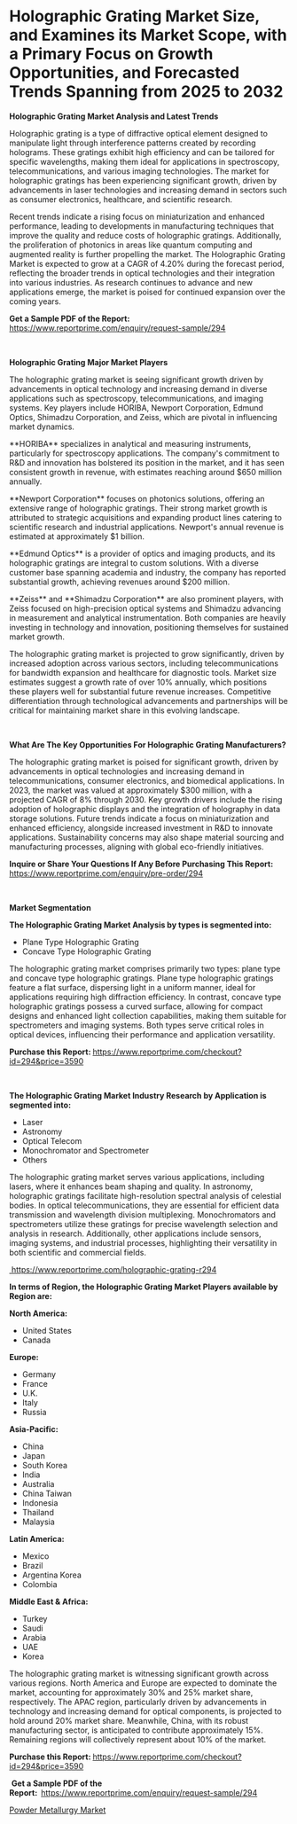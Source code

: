 <p><h1>Holographic Grating Market Size, and Examines its Market Scope, with a Primary Focus on Growth Opportunities, and Forecasted Trends Spanning from 2025 to 2032</h1></p><p><strong>Holographic Grating Market Analysis and Latest Trends</strong></p>
<p><p>Holographic grating is a type of diffractive optical element designed to manipulate light through interference patterns created by recording holograms. These gratings exhibit high efficiency and can be tailored for specific wavelengths, making them ideal for applications in spectroscopy, telecommunications, and various imaging technologies. The market for holographic gratings has been experiencing significant growth, driven by advancements in laser technologies and increasing demand in sectors such as consumer electronics, healthcare, and scientific research.</p><p>Recent trends indicate a rising focus on miniaturization and enhanced performance, leading to developments in manufacturing techniques that improve the quality and reduce costs of holographic gratings. Additionally, the proliferation of photonics in areas like quantum computing and augmented reality is further propelling the market. The Holographic Grating Market is expected to grow at a CAGR of 4.20% during the forecast period, reflecting the broader trends in optical technologies and their integration into various industries. As research continues to advance and new applications emerge, the market is poised for continued expansion over the coming years.</p></p>
<p><strong>Get a Sample PDF of the Report:&nbsp;</strong> <a href="https://www.reportprime.com/enquiry/request-sample/294?utm_campaign=2189&utm_medium=2&utm_source=Github&utm_content=ia&utm_term=18032025&utm_id=holographic-grating">https://www.reportprime.com/enquiry/request-sample/294</a></p>
<p>&nbsp;</p>
<p><strong>Holographic Grating Major Market Players</strong></p>
<p><p>The holographic grating market is seeing significant growth driven by advancements in optical technology and increasing demand in diverse applications such as spectroscopy, telecommunications, and imaging systems. Key players include HORIBA, Newport Corporation, Edmund Optics, Shimadzu Corporation, and Zeiss, which are pivotal in influencing market dynamics.</p><p>**HORIBA** specializes in analytical and measuring instruments, particularly for spectroscopy applications. The company's commitment to R&D and innovation has bolstered its position in the market, and it has seen consistent growth in revenue, with estimates reaching around $650 million annually.</p><p>**Newport Corporation** focuses on photonics solutions, offering an extensive range of holographic gratings. Their strong market growth is attributed to strategic acquisitions and expanding product lines catering to scientific research and industrial applications. Newport's annual revenue is estimated at approximately $1 billion.</p><p>**Edmund Optics** is a provider of optics and imaging products, and its holographic gratings are integral to custom solutions. With a diverse customer base spanning academia and industry, the company has reported substantial growth, achieving revenues around $200 million.</p><p>**Zeiss** and **Shimadzu Corporation** are also prominent players, with Zeiss focused on high-precision optical systems and Shimadzu advancing in measurement and analytical instrumentation. Both companies are heavily investing in technology and innovation, positioning themselves for sustained market growth.</p><p>The holographic grating market is projected to grow significantly, driven by increased adoption across various sectors, including telecommunications for bandwidth expansion and healthcare for diagnostic tools. Market size estimates suggest a growth rate of over 10% annually, which positions these players well for substantial future revenue increases. Competitive differentiation through technological advancements and partnerships will be critical for maintaining market share in this evolving landscape.</p></p>
<p>&nbsp;</p>
<p><strong>What Are The Key Opportunities For Holographic Grating Manufacturers?</strong></p>
<p><p>The holographic grating market is poised for significant growth, driven by advancements in optical technologies and increasing demand in telecommunications, consumer electronics, and biomedical applications. In 2023, the market was valued at approximately $300 million, with a projected CAGR of 8% through 2030. Key growth drivers include the rising adoption of holographic displays and the integration of holography in data storage solutions. Future trends indicate a focus on miniaturization and enhanced efficiency, alongside increased investment in R&D to innovate applications. Sustainability concerns may also shape material sourcing and manufacturing processes, aligning with global eco-friendly initiatives.</p></p>
<p><strong>Inquire or Share Your Questions If Any Before Purchasing This Report:</strong> <a href="https://www.reportprime.com/enquiry/pre-order/294?utm_campaign=2189&utm_medium=2&utm_source=Github&utm_content=ia&utm_term=18032025&utm_id=holographic-grating">https://www.reportprime.com/enquiry/pre-order/294</a></p>
<p>&nbsp;</p>
<p><strong>Market Segmentation</strong></p>
<p><strong>The Holographic Grating Market Analysis by types is segmented into:</strong></p>
<p><ul><li>Plane Type Holographic Grating</li><li>Concave Type Holographic Grating</li></ul></p>
<p><p>The holographic grating market comprises primarily two types: plane type and concave type holographic gratings. Plane type holographic gratings feature a flat surface, dispersing light in a uniform manner, ideal for applications requiring high diffraction efficiency. In contrast, concave type holographic gratings possess a curved surface, allowing for compact designs and enhanced light collection capabilities, making them suitable for spectrometers and imaging systems. Both types serve critical roles in optical devices, influencing their performance and application versatility.</p></p>
<p><strong>Purchase this Report:&nbsp;</strong><a href="https://www.reportprime.com/checkout?id=294&price=3590&utm_campaign=2189&utm_medium=2&utm_source=Github&utm_content=ia&utm_term=18032025&utm_id=holographic-grating">https://www.reportprime.com/checkout?id=294&price=3590</a></p>
<p>&nbsp;</p>
<p><strong>The Holographic Grating Market Industry Research by Application is segmented into:</strong></p>
<p><ul><li>Laser</li><li>Astronomy</li><li>Optical Telecom</li><li>Monochromator and Spectrometer</li><li>Others</li></ul></p>
<p><p>The holographic grating market serves various applications, including lasers, where it enhances beam shaping and quality. In astronomy, holographic gratings facilitate high-resolution spectral analysis of celestial bodies. In optical telecommunications, they are essential for efficient data transmission and wavelength division multiplexing. Monochromators and spectrometers utilize these gratings for precise wavelength selection and analysis in research. Additionally, other applications include sensors, imaging systems, and industrial processes, highlighting their versatility in both scientific and commercial fields.</p></p>
<p><a href="https://www.reportprime.com/holographic-grating-r294?utm_campaign=2189&utm_medium=2&utm_source=Github&utm_content=ia&utm_term=18032025&utm_id=holographic-grating">&nbsp;https://www.reportprime.com/holographic-grating-r294</a></p>
<p><strong>In terms of Region, the Holographic Grating Market Players available by Region are:</strong></p>
<p>
    <p> <strong> North America: </strong>
        <ul>
            <li>United States</li>
            <li>Canada</li>
        </ul>
        </p> 
    <p> <strong> Europe: </strong>
        <ul>
            <li>Germany</li>
            <li>France</li>
            <li>U.K.</li>
            <li>Italy</li>
            <li>Russia</li>
        </ul>
        </p> 
    <p> <strong> Asia-Pacific: </strong>
        <ul>
            <li>China</li>
            <li>Japan</li>
            <li>South Korea</li>
            <li>India</li>
            <li>Australia</li>
            <li>China Taiwan</li>
            <li>Indonesia</li>
            <li>Thailand</li>
            <li>Malaysia</li>
        </ul>
        </p> 
    <p> <strong> Latin America: </strong>
        <ul>
            <li>Mexico</li>
            <li>Brazil</li>
            <li>Argentina Korea</li>
            <li>Colombia</li>
        </ul>
        </p> 
    <p> <strong> Middle East & Africa: </strong>
        <ul>
            <li>Turkey</li>
            <li>Saudi</li>
            <li>Arabia</li>
            <li>UAE</li>
            <li>Korea</li>
        </ul>
    </p>
    </p>
<p><p>The holographic grating market is witnessing significant growth across various regions. North America and Europe are expected to dominate the market, accounting for approximately 30% and 25% market share, respectively. The APAC region, particularly driven by advancements in technology and increasing demand for optical components, is projected to hold around 20% market share. Meanwhile, China, with its robust manufacturing sector, is anticipated to contribute approximately 15%. Remaining regions will collectively represent about 10% of the market.</p></p>
<p><strong>Purchase this Report: </strong><a href="https://www.reportprime.com/checkout?id=294&price=3590&utm_campaign=2189&utm_medium=2&utm_source=Github&utm_content=ia&utm_term=18032025&utm_id=holographic-grating">https://www.reportprime.com/checkout?id=294&price=3590</a></p>
<p>&nbsp;<strong>Get a Sample PDF of the Report:&nbsp;&nbsp;</strong><a href="https://www.reportprime.com/enquiry/request-sample/294?utm_campaign=2189&utm_medium=2&utm_source=Github&utm_content=ia&utm_term=18032025&utm_id=holographic-grating">https://www.reportprime.com/enquiry/request-sample/294</a></p>
<p><strong></strong></p>
<p><p><a href="https://github.com/FlorianWolf90/Market-Research-Report-List-1/blob/main/powder-metallurgy-market.md?utm_campaign=2189&utm_medium=2&utm_source=Github&utm_content=ia&utm_term=18032025&utm_id=holographic-grating">Powder Metallurgy Market</a></p></p>
